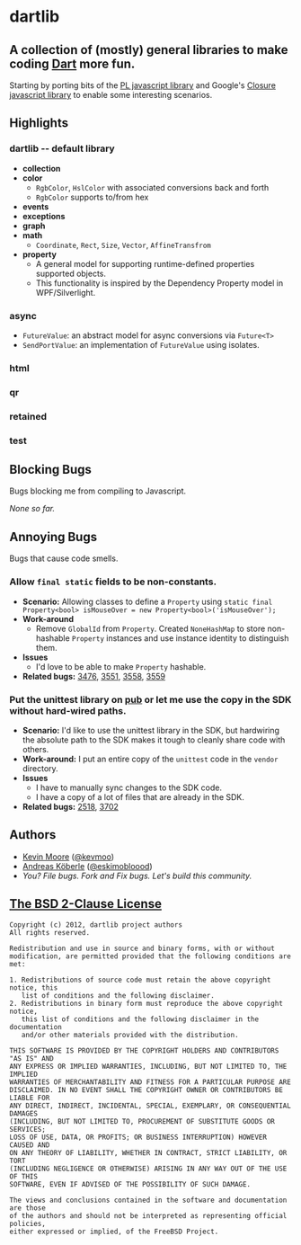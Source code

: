 # dartlib
## A collection of (mostly) general libraries to make coding [Dart](http://www.dartlang.org/) more fun.

Starting by porting bits of the [PL javascript library](https://github.com/thinkpixellab/pl) and Google's [Closure javascript library](https://developers.google.com/closure/library/) to enable some interesting scenarios.

## Highlights

### dartlib -- default library
 * __collection__
 * __color__
     * `RgbColor`, `HslColor` with associated conversions back and forth
     * `RgbColor` supports to/from hex
 * __events__
 * __exceptions__
 * __graph__
 * __math__
     * `Coordinate`, `Rect`, `Size`, `Vector`, `AffineTransfrom`
 * __property__
     * A general model for supporting runtime-defined properties supported objects.
     * This functionality is inspired by the Dependency Property model in WPF/Silverlight.

### async
  * `FutureValue`: an abstract model for async conversions via `Future<T>`
  * `SendPortValue`: an implementation of `FutureValue` using isolates.

### html

### qr

### retained

### test

## Blocking Bugs
Bugs blocking me from compiling to Javascript.

_None so far._

## Annoying Bugs
Bugs that cause code smells.

### Allow `final static` fields to be non-constants.
  * __Scenario:__ Allowing classes to define a `Property` using `static final Property<bool> isMouseOver = new Property<bool>('isMouseOver');`
  * __Work-around__
      * Remove `GlobalId` from `Property`. Created `NoneHashMap` to store non-hashable `Property` instances and use instance identity to distinguish them.
  * __Issues__
      * I'd love to be able to make `Property` hashable.
  * __Related bugs:__
    [3476](http://code.google.com/p/dart/issues/detail?id=3476),
    [3551](http://code.google.com/p/dart/issues/detail?id=3551),
    [3558](http://code.google.com/p/dart/issues/detail?id=3558),
    [3559](http://code.google.com/p/dart/issues/detail?id=3559)

### Put the unittest library on [pub](http://www.dartlang.org/docs/pub-package-manager/) or let me use the copy in the SDK without hard-wired paths.
  * __Scenario:__ I'd like to use the unittest library in the SDK, but hardwiring the absolute path to the SDK makes it tough to cleanly share code with others.
  * __Work-around:__ I put an entire copy of the `unittest` code in the `vendor` directory.
  * __Issues__
      * I have to manually sync changes to the SDK code.
      * I have a copy of a lot of files that are already in the SDK.
  * __Related bugs:__
    [2518](http://code.google.com/p/dart/issues/detail?id=2518),
    [3702](http://code.google.com/p/dart/issues/detail?id=3702)


## Authors
 * [Kevin Moore](https://github.com/kevmoo) ([@kevmoo](http://twitter.com/kevmoo))
 * [Andreas Köberle](https://github.com/eskimoblood) ([@eskimobloood](https://twitter.com/eskimobloood))
 * _You? File bugs. Fork and Fix bugs. Let's build this community._

## [The BSD 2-Clause License](http://www.opensource.org/licenses/bsd-license.php)

    Copyright (c) 2012, dartlib project authors
    All rights reserved.

    Redistribution and use in source and binary forms, with or without
    modification, are permitted provided that the following conditions are met:

    1. Redistributions of source code must retain the above copyright notice, this
       list of conditions and the following disclaimer.
    2. Redistributions in binary form must reproduce the above copyright notice,
       this list of conditions and the following disclaimer in the documentation
       and/or other materials provided with the distribution.

    THIS SOFTWARE IS PROVIDED BY THE COPYRIGHT HOLDERS AND CONTRIBUTORS "AS IS" AND
    ANY EXPRESS OR IMPLIED WARRANTIES, INCLUDING, BUT NOT LIMITED TO, THE IMPLIED
    WARRANTIES OF MERCHANTABILITY AND FITNESS FOR A PARTICULAR PURPOSE ARE
    DISCLAIMED. IN NO EVENT SHALL THE COPYRIGHT OWNER OR CONTRIBUTORS BE LIABLE FOR
    ANY DIRECT, INDIRECT, INCIDENTAL, SPECIAL, EXEMPLARY, OR CONSEQUENTIAL DAMAGES
    (INCLUDING, BUT NOT LIMITED TO, PROCUREMENT OF SUBSTITUTE GOODS OR SERVICES;
    LOSS OF USE, DATA, OR PROFITS; OR BUSINESS INTERRUPTION) HOWEVER CAUSED AND
    ON ANY THEORY OF LIABILITY, WHETHER IN CONTRACT, STRICT LIABILITY, OR TORT
    (INCLUDING NEGLIGENCE OR OTHERWISE) ARISING IN ANY WAY OUT OF THE USE OF THIS
    SOFTWARE, EVEN IF ADVISED OF THE POSSIBILITY OF SUCH DAMAGE.

    The views and conclusions contained in the software and documentation are those
    of the authors and should not be interpreted as representing official policies,
    either expressed or implied, of the FreeBSD Project.
